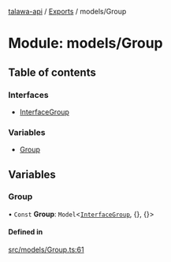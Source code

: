 [talawa-api](../README.md) / [Exports](../modules.md) / models/Group

# Module: models/Group

## Table of contents

### Interfaces

- [InterfaceGroup](../interfaces/models_Group.InterfaceGroup.md)

### Variables

- [Group](models_Group.md#group)

## Variables

### Group

• `Const` **Group**: `Model`<[`InterfaceGroup`](../interfaces/models_Group.InterfaceGroup.md), {}, {}\>

#### Defined in

[src/models/Group.ts:61](https://github.com/Nitya-Pasrija/talawa-api/blob/faae1c9/src/models/Group.ts#L61)
